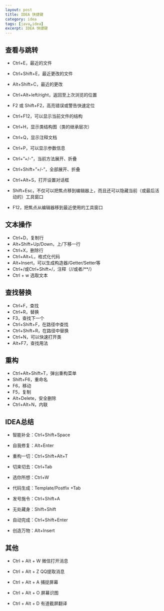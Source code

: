 ```yaml
---
layout: post
title: IDEA 快捷键
category: idea
tags: [java,idea]
excerpt: IDEA 快捷键
---
```


## 查看与跳转
- Ctrl+E，最近的文件
- Ctrl+Shift+E，最近更改的文件
- Alt+Shift+C，最近的更改
- Ctrl+Alt+left/right，返回至上次浏览的位置
- F2 或 Shift+F2，高亮错误或警告快速定位

- Ctrl+F12，可以显示当前文件的结构 
- Ctrl+H，显示类结构图（类的继承层次）
- Ctrl+Q，显示注释文档
- Ctrl+P，可以显示参数信息

- Ctrl+”+/-”，当前方法展开、折叠
- Ctrl+Shift+”+/-”，全部展开、折叠

- Ctrl+Alt+S，打开设置对话框
- Shift+Esc，不仅可以把焦点移到编辑器上，而且还可以隐藏当前（或最后活动的）工具窗口
- F12，把焦点从编辑器移到最近使用的工具窗口

## 文本操作
- Ctrl+D，复制行
- Alt+Shift+Up/Down，上/下移一行
- Ctrl+X，删除行
- Ctrl+Alt+L，格式化代码
- Alt+Insert，可以生成构造器/Getter/Setter等 
- Ctrl+/或Ctrl+Shift+/，注释（//或者/**/）
- Ctrl + w 选取文本

## 查找替换
- Ctrl+F，查找
- Ctrl+R，替换
- F3，查找下一个
- Ctrl+Shift+F，在路径中查找
- Ctrl+Shift+R，在路径中替换
- Ctrl+N，可以快速打开类  
- Alt+F7，查找用法


## 重构
- Ctrl+Alt+Shift+T，弹出重构菜单
- Shift+F6，重命名
- F6，移动
- F5，复制
- Alt+Delete，安全删除
- Ctrl+Alt+N，内联



## IDEA总结
- 智能补全：Ctrl+Shift+Space

- 自我修复：Alt+Enter

- 重构一切：Ctrl+Shift+Alt+T

- 切来切去：Ctrl+Tab

- 选你所想：Ctrl+W

- 代码生成：Template/Postfix +Tab

- 发号施令：Ctrl+Shift+A

- 无处藏身：Shift+Shift

- 自动完成：Ctrl+Shift+Enter

- 创造万物：Alt+Insert

## 其他
- Ctrl + Alt + W 微信打开消息

- Ctrl + Alt + Z QQ提取消息
- Ctrl + Alt + A 捕捉屏幕
- Ctrl + Alt + O 屏幕识图

- Ctrl + Alt + D 有道截屏翻译


